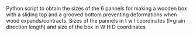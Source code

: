 Python script to obtain the sizes of the 6 pannels for making a wooden box with a sliding top and a grooved bottom preventing deformations when wood expands/contracts. Sizes of the pannels in t w l coordinates (l=grain direction length) and size of the box in W H D coordinates
